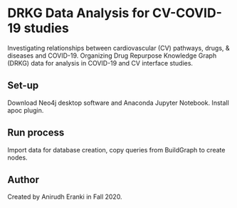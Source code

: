 # DRKG Data Analysis for CV-COVID-19 studies
Investigating relationships between cardiovascular (CV) pathways, drugs, & diseases and COVID-19. Organizing Drug Repurpose Knowledge Graph (DRKG) data for analysis in COVID-19 and CV interface studies. 
## Set-up
Download Neo4j desktop software and Anaconda Jupyter Notebook. Install apoc plugin. 
## Run process
Import data for database creation, copy queries from BuildGraph to create nodes. 
## Author
Created by Anirudh Eranki in Fall 2020.
